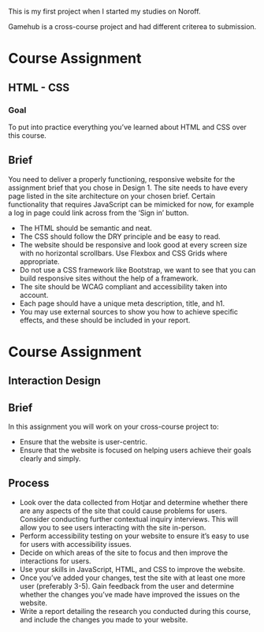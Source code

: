 This is my first project when I started my studies on Noroff.

Gamehub is a cross-course project and had different criterea to submission.

# Course Assignment
## HTML - CSS

### Goal
To put into practice everything you’ve learned about HTML and CSS over this course.

## Brief
You need to deliver a properly functioning, responsive website for the assignment brief that you chose in Design 1.
The site needs to have every page listed in the site architecture on your chosen brief. 
Certain functionality that requires JavaScript can be mimicked for now, for example a log in page could link across from the ‘Sign in’ button.

- The HTML should be semantic and neat.
- The CSS should follow the DRY principle and be easy to read.
- The website should be responsive and look good at every screen size with no horizontal scrollbars. Use Flexbox and CSS Grids where appropriate.
- Do not use a CSS framework like Bootstrap, we want to see that you can build responsive sites without the help of a framework.
- The site should be WCAG compliant and accessibility taken into account.
- Each page should have a unique meta description, title, and h1.
- You may use external sources to show you how to achieve specific effects, and these should be included in your report.

# Course Assignment
## Interaction Design

## Brief
In this assignment you will work on your cross-course project to:

- Ensure that the website is user-centric.
- Ensure that the website is focused on helping users achieve their goals clearly and simply.

## Process

- Look over the data collected from Hotjar and determine whether there are any aspects of the site that could cause problems for users. Consider conducting further contextual inquiry interviews. This will allow you to see users interacting with the site in-person.
- Perform accessibility testing on your website to ensure it’s easy to use for users with accessibility issues.
- Decide on which areas of the site to focus and then improve the interactions for users.
- Use your skills in JavaScript, HTML, and CSS to improve the website.
- Once you’ve added your changes, test the site with at least one more user (preferably 3-5). Gain feedback from the user and determine whether the changes you’ve made have improved the issues on the website.
- Write a report detailing the research you conducted during this course, and include the changes you made to your website.
